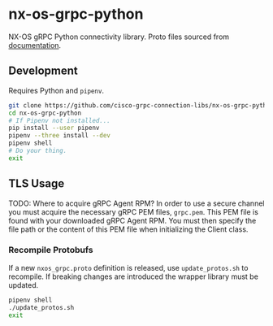 # nx-os-grpc-python
NX-OS gRPC Python connectivity library. Proto files sourced from [documentation](https://www.cisco.com/c/en/us/td/docs/switches/datacenter/nexus9000/sw/7-x/programmability/guide/b_Cisco_Nexus_9000_Series_NX-OS_Programmability_Guide_7x/b_Cisco_Nexus_9000_Series_NX-OS_Programmability_Guide_7x_chapter_010111.html#id_41517).

## Development
Requires Python and `pipenv`.

```bash
git clone https://github.com/cisco-grpc-connection-libs/nx-os-grpc-python.git
cd nx-os-grpc-python
# If Pipenv not installed...
pip install --user pipenv
pipenv --three install --dev
pipenv shell
# Do your thing.
exit
```

## TLS Usage
TODO: Where to acquire gRPC Agent RPM?
In order to use a secure channel you must acquire the necessary gRPC PEM files, `grpc.pem`. This PEM file is found with your downloaded gRPC Agent RPM. You must then specify the file path or the content of this PEM file when initializing the Client class.

### Recompile Protobufs
If a new `nxos_grpc.proto` definition is released, use `update_protos.sh` to recompile. If breaking changes are introduced the wrapper library must be updated.

```bash
pipenv shell
./update_protos.sh
exit
```
